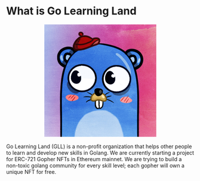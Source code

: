 # What is Go Learning Land

<div align="center"><p><img src="https://github.com/Go-Learning-Land/.github/blob/main/img/ppl-min.jpg" width="300" height="300" /></p></center></div>

Go Learning Land (GLL) is a non-profit organization that helps other people to learn and develop new skills in Golang. We are currently starting a project for ERC-721 Gopher NFTs in Ethereum mainnet. We are trying to build a non-toxic golang community for every skill level; each gopher will own a unique NFT for free.

